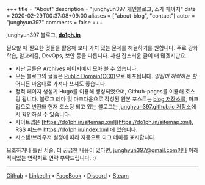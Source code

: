 +++
title = "About"
description = "junghyun397 개인블로그, 소개 페이지"
date = 2020-02-29T00:37:08+09:00
aliases = ["about-blog", "contact"]
autor = "junghyun397"
comments = false
+++

junghyun397 블로그, **[do1ph.in](https://do1ph.in)**

필요할 때 필요한 것들을 활용해 보다 가치 있는 문제를 해결하기를 원합니다. 주로 강화학습, 알고리즘, DevOps, 보안 등을 다룹니다. 사실 잡스러운 글이 더 많겠지만요.

* 지난 글들은 [Archives](https://do1ph.in/archives) 페이지에서 모아 볼 수 있습니다.
* 모든 블로그의 글들은 [Public Domain(CC0)](https://creativecommons.org/share-your-work/public-domain/)으로 배포됩니다. *양심이 허락하는 한* 어디든 마음대로 가져다 쓰셔도 좋습니다.
* 정적 페이지 생성기 Hugo를 이용해 생성되었으며, Github-pages를 이용해 호스팅 됩니다. 블로그 테마 및 마크다운으로 작성된 원본 포스트는 [blog 저장소](https://github.com/junghyun397/junghyun397.github.io)를, 마크업으로 변환돼 현재 호스팅 되고 있는 블로그는 [junghyun397.github.io 저장소](https://github.com/junghyun397/junghyun397.github.io)에서 확인하실 수 있습니다.
* 사이트맵은 [https://do1ph.in/sitemap.xml](https://do1ph.in/sitemap.xml), RSS 피드는 https://do1ph.in/index.xml 에 있습니다.
* 시스템/브라우저 설정에 따라 자동으로 다크 테마를 표시합니다.

모호하거나 틀린 서술, 더 궁금한 내용이 있다면, junghyun397@gmail.com이나 아래 적혀있는 연락처로 연락 부탁드립니다. :)

---

[Github](https://github.com/junghyun397) • [LinkedIn](https://www.linkedin.com/in/choi-jeonghyeon-207272177/) • [FaceBook](https://www.facebook.com/profile.php?id=100011417876214) • [Discord](https://discordapp.com/users/365253864649392128) • [Steam](https://steamcommunity.com/id/do1phin_/)

